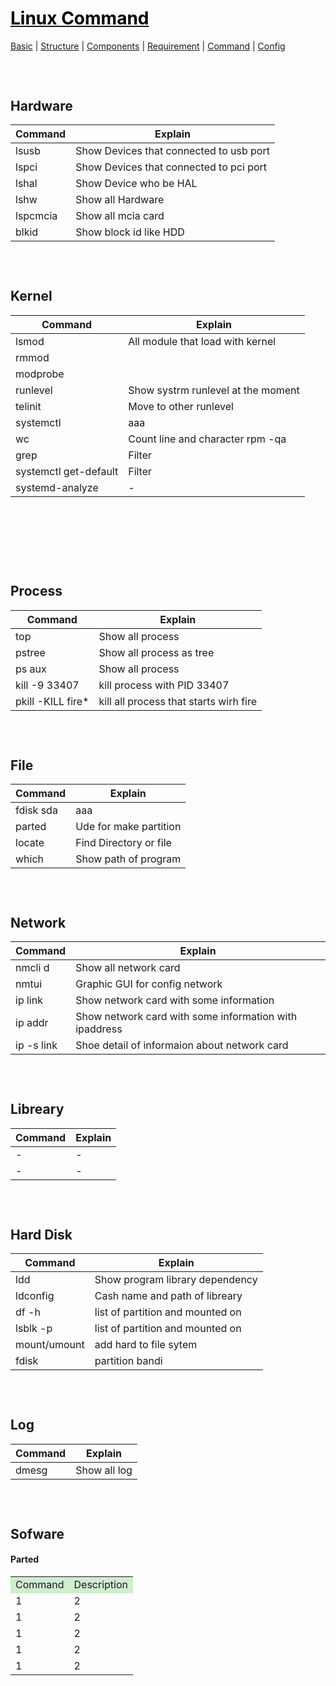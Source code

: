 <style>
.md1{margin-top: 75px;}
.md2{margin-top: 50px;}
.md3{margin-top: 25px;}
.tbl1 td#header{background-color: D1ECCF}
</style>

# [<span style="color:black;">Linux Command</span>](Linux.md)
[Basic](Linux-Basic.md) | [Structure](Linux-Structure.md) | [Components](Linux-Components.md) | [Requirement](Linux-Requirement.md) | [Command](Linux-Command.md) | [Config](Linux-Config.md)

<div class="md1"></div>

## Hardware
| Command | Explain |
| ------ | ------ |
| lsusb   | Show Devices that connected to usb port |
| lspci  | Show Devices that connected to pci port  |
| lshal   | Show Device who be HAL |
| lshw  | Show all Hardware |
| lspcmcia   | Show all mcia card |
| blkid  | Show block id like HDD  |

<div class="md1"></div>

## Kernel
| Command | Explain |
| ------ | ------ |
| lsmod   | All module that load with kernel |
| rmmod  |   |
| modprobe   |  |
| runlevel   | Show systrm runlevel at the moment |
| telinit   | Move to other runlevel |
| systemctl   | aaa |
| wc   | Count line and character rpm -qa | wc -l |
| grep   | Filter |
| systemctl get-default   | Filter |
| systemd-analyze   | - |

<div class="md1"></div><br><br>
	
## Process
| Command | Explain |
| ------ | ------ |
| top   | Show all process |
| pstree   | Show all process as tree |
| ps aux   | Show all process |
| kill -9 33407   | kill process with PID 33407 |
| pkill -KILL fire* | kill all process that starts wirh fire |

<div class="md1"></div>
	
## File
| Command | Explain |
| ------ | ------ |
| fdisk sda   | aaa |
| parted   | Ude for make partition |
| locate   | Find Directory or file |
| which   | Show path of program |

<div class="md1"></div>
	
## Network
| Command | Explain |
| ------ | ------ |
| nmcli d   | Show all network card |
| nmtui   | Graphic GUI for config network |
| ip link   | Show network card with some information |
| ip addr   | Show network card with some information with ipaddress |
| ip -s link   | Shoe detail of informaion about network card |

<div class="md1"></div>
	
## Libreary
| Command | Explain |
| ------ | ------ |
| -   | - |
| -  | -  |


<div class="md1"></div>
	
## Hard Disk
| Command | Explain |
| ------ | ------ |
| ldd   | Show program library dependency |
| ldconfig  | Cash name and path of libreary  |
| df -h  | list of partition and mounted on  |
| lsblk -p  | list of partition and mounted on  |
| mount/umount  | add hard to file sytem  |
| fdisk  | partition bandi  |

<div class="md1"></div>
	
## Log
| Command | Explain |
| ------ | ------ |
| dmesg   | Show all log  |

<div class="md1"></div>	
	
## Sofware
#### Parted
<table class="tbl1"><tbody>
<tr ><td colspan="1" align="center" id="header">Command</td><td align="center" id="header">Description</td></tr>
<tr><td rowspan="1">1</td><td>2</td></tr>
<tr><td rowspan="1">1</td><td>2</td></tr>
<tr><td rowspan="1">1</td><td>2</td></tr>
<tr><td rowspan="1">1</td><td>2</td></tr>
<tr><td rowspan="1">1</td><td>2</td></tr>
</tbody></table>	

